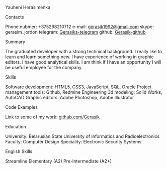 Yauheni Herasimenka

Contacts 

Phone nubmer: +375298210712
e-mail: gerasik1992@gmail.com
skype: gerasim_jordon
telegram: [Gerasiks-telegram](https://t.me/Gerasiks)
github: [Gerasik-github](https://github.com/Gerasik)

Summary

The graduated developer with a strong technical background. 
I really like to learn and learn something new. I have experience of working in graphic editors. I have good analytical skills. I am think if I have an opportunity I will be useful employee for the company.

Skills 

Software development: HTML5, CSS3, JavaScript, SQL, Oracle
Project management tools: Github, Redmine
Engineering 3d modeling:	Solid Works, AutoCAD
Graphic editors: Adobe Photoshop, Adobe Illustrator

Code Examples

Link to some of my work: [github.com/Gerasik](https://github.com/Gerasik)

Education

University: Belarusian State University of Informatics and Radioelectronics
Faculty: Computer Design
Speciality: Electronic Security Systems

English Skills

Streamline
Elementary (A2)
Pre-Intermediate (A2+)